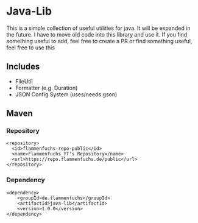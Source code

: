 # Java-Lib
This is a simple collection of useful utilities for java.
It will be expanded in the future. I have to move old code into this library and use it. If you find something useful to add, feel free to create a PR or find something useful, feel free to use this

## Includes
- FileUtil
- Formatter (e.g. Duration)
- JSON Config System (uses/needs gson)

## Maven
### Repository
````
<repository>
  <id>flammenfuchs-repo-public</id>
  <name>Flammenfuchs_YT's Repository</name>
  <url>https://repo.flammenfuchs.de/public</url>
</repository>
````
### Dependency
````
<dependency>
    <groupId>de.flammenfuchs</groupId>
    <artifactId>java-lib</artifactId>
    <version>1.0.0</version>
</dependency>
````